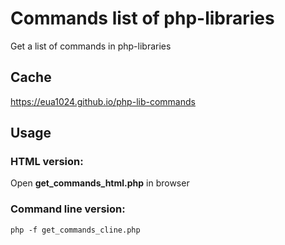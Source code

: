 # Commands list of php-libraries
Get a list of commands in php-libraries

## Cache
https://eua1024.github.io/php-lib-commands

## Usage
### HTML version:
Open **get_commands_html.php** in browser

### Command line version:
```php -f get_commands_cline.php```